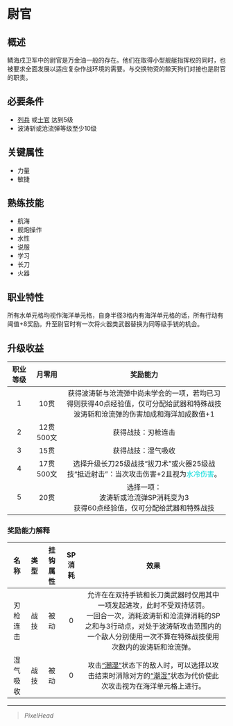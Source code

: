# 尉官

## 概述

鳞海戍卫军中的尉官是万金油一般的存在。他们在取得小型舰艇指挥权的同时，也被要求全面发展以适应复杂作战环境的需要。与交换物资的鲸天狗们对接也是尉官的职责。

## 必要条件

* <a href="../enlistedpersonnel" target="_blank">列兵</a>
或<a href="../noncommissionedofficer" target="_blank">士官</a>
达到5级
* 波涛斩或沧流弹等级至少10级

## 关键属性

* 力量
* 敏捷

## 熟练技能

* 航海
* 舰炮操作
* 水性
* 说服
* 学习
* 长刀
* 火器

## 职业特性

所有水单元格均视作海洋单元格，自身半径3格内有海洋单元格的话，所有行动有阈值+8奖励。升至尉官时有一次将火器类武器替换为同等级手铳的机会。

## 升级收益

职业等级|月零用|奖励能力
:--:|:--:|:--:
1|10贯|获得波涛斩与沧流弹中尚未学会的一项，若均已习得则获得40点经验值，仅可分配给武器和特殊战技<br>波涛斩和沧流弹的伤害加成和海洋加成数值+1
2|12贯500文|获得战技：刃枪连击
3|15贯|获得战技：湿气吸收
4|17贯500文| 选择升级长刀25级战技“拔刀术”或火器25级战技“抵近射击”：当次攻击伤害+2且视为<font color="#00dbdb">水冷伤害</font>。
5|20贯|选择一项：<br>波涛斩或沧流弹SP消耗变为3<br>获得60点经验值，仅可分配给武器和特殊战技

### 奖励能力解释

名称|类型|挂钩属性|SP消耗|效果
:--:|:--:|:--:|:--:|:--:
刃枪连击|战技|被动|0|允许在在双持手铳和长刀类武器时仅用其中一项发起进攻，此时不受双持惩罚。<br>一回合一次，消耗波涛斩和沧流弹消耗的SP之和与3行动点，对处于波涛斩攻击范围内的一个敌人分别使用一次不算在特殊战技使用次数内的波涛斩和沧流弹。
湿气吸收|战技|被动|0|攻击<a href="../../../../status/normal/#潮湿" target="_blank">“潮湿”</a>状态下的敌人时，可以选择以攻击结束时消除对方的<a href="../../../../status/normal/#潮湿" target="_blank">“潮湿”</a>状态为代价使此次攻击视为在海洋单元格上进行。

---

> *PixelHead*
